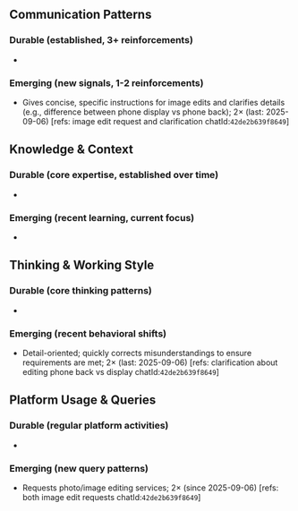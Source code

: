 ## Communication Patterns
### Durable (established, 3+ reinforcements)
- 

### Emerging (new signals, 1-2 reinforcements)
- Gives concise, specific instructions for image edits and clarifies details (e.g., difference between phone display vs phone back); 2× (last: 2025-09-06) [refs: image edit request and clarification chatId:`42de2b639f8649`]

## Knowledge & Context
### Durable (core expertise, established over time)
- 

### Emerging (recent learning, current focus)
- 

## Thinking & Working Style
### Durable (core thinking patterns)
- 

### Emerging (recent behavioral shifts)
- Detail-oriented; quickly corrects misunderstandings to ensure requirements are met; 2× (last: 2025-09-06) [refs: clarification about editing phone back vs display chatId:`42de2b639f8649`]

## Platform Usage & Queries
### Durable (regular platform activities)
- 

### Emerging (new query patterns)
- Requests photo/image editing services; 2× (since 2025-09-06) [refs: both image edit requests chatId:`42de2b639f8649`]
